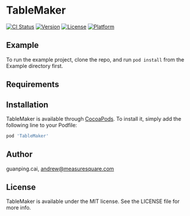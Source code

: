 # TableMaker

[![CI Status](https://img.shields.io/travis/guanping.cai/TableMaker.svg?style=flat)](https://travis-ci.org/guanping.cai/TableMaker)
[![Version](https://img.shields.io/cocoapods/v/TableMaker.svg?style=flat)](https://cocoapods.org/pods/TableMaker)
[![License](https://img.shields.io/cocoapods/l/TableMaker.svg?style=flat)](https://cocoapods.org/pods/TableMaker)
[![Platform](https://img.shields.io/cocoapods/p/TableMaker.svg?style=flat)](https://cocoapods.org/pods/TableMaker)

## Example

To run the example project, clone the repo, and run `pod install` from the Example directory first.

## Requirements

## Installation

TableMaker is available through [CocoaPods](https://cocoapods.org). To install
it, simply add the following line to your Podfile:

```ruby
pod 'TableMaker'
```

## Author

guanping.cai, andrew@measuresquare.com

## License

TableMaker is available under the MIT license. See the LICENSE file for more info.
